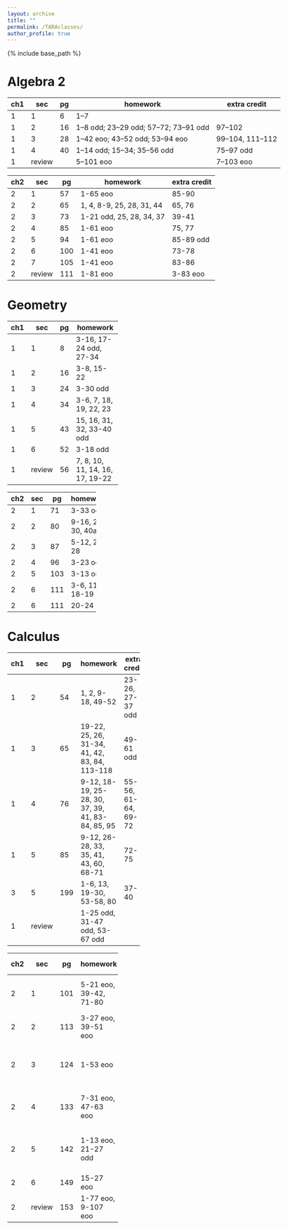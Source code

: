 ```yaml
---
layout: archive
title: ""
permalink: /TARAclasses/
author_profile: true
---
```


{% include base_path %}

# Algebra 2

<div align="center" style="width:max-content;" markdown="1">
  
| ch1 | sec    | pg | homework                             | extra credit    |
| --- | ------ | -- | ------------------------------------ | --------------- |
| 1   | 1      | 6  | 1–7                                  |                 |
| 1   | 2      | 16 | 1–8 odd; 23–29 odd; 57–72; 73–91 odd | 97–102          |
| 1   | 3      | 28 | 1–42 eoo; 43–52 odd; 53–94 eoo       | 99–104, 111–112 |
| 1   | 4      | 40 | 1–14 odd; 15–34; 35–56 odd           | 75–97 odd       |
| 1   | review |    | 5–101 eoo                            | 7–103 eoo       |

</div>

<div align="center" style="width:max-content;" markdown="1">
  
| ch2 | sec    | pg  | homework                  | extra credit  |
| --  | ------ | --- | ------------------------- | ------------- |
| 2   | 1      | 57  | 1-65 eoo                  | 85-90         |
| 2   | 2      | 65  | 1, 4, 8-9, 25, 28, 31, 44 | 65, 76        |
| 2   | 3      | 73  | 1-21 odd, 25, 28, 34, 37  | 39-41         |
| 2   | 4      | 85  | 1-61 eoo                  | 75, 77        |
| 2   | 5      | 94  |  1-61 eoo                 | 85-89 odd     |
| 2   | 6      | 100 |  1-41 eoo                 | 73-78         |
| 2   | 7      | 105 |  1-41 eoo                 | 83-86         |
| 2   | review | 111 |  1-81 eoo                 | 3-83 eoo      |

</div>

# Geometry
<div align="center" style="width:50%;" markdown="1">
  
| ch1 | sec    | pg |  homework                         |
| --  | ------ | ---| --------------------------------- |
| 1   | 1      | 8  |  3-16, 17-24 odd, 27-34           |
| 1   | 2      | 16 | 3-8, 15-22                        |
| 1   | 3      | 24 | 3-30 odd                          |
| 1   | 4      | 34 | 3-6, 7, 18, 19, 22, 23            |
| 1   | 5      | 43 | 15, 16, 31, 32, 33-40 odd         |
| 1   | 6      | 52 |     3-18 odd                      |
| 1   | review | 56 |  7, 8, 10, 11, 14, 16, 17, 19-22  |

</div>

<div align="center" style="width:40%;" markdown="1">
  
| ch2 | sec    | pg  |  homework         |
| --  | ------ | --- | ------------------|
| 2   | 1      | 71  | 3-33 odd          |
| 2   | 2      | 80  | 9-16, 29-30, 40ab |
| 2   | 3      | 87  | 5-12, 27-28       |
| 2   | 4      | 96  | 3-23 odd          |
| 2   | 5      | 103 | 3-13 odd          |
| 2   | 6      | 111 | 3-6, 11, 18-19    |
| 2   | 6      | 111 | 20-24             |

</div>




# Calculus
<div align="center" style="width:60%;" markdown="1">
  
| ch1 | sec    | pg  | homework                                          | extra credit        |
|---- |--------|-----|-------------------------------------------------- |---------------------|
| 1   | 2      | 54  | 1, 2, 9-18, 49-52                                 | 23-26, 27-37 odd    |
| 1   | 3      | 65  | 19-22, 25, 26, 31-34, 41, 42, 83, 84, 113-118     | 49-61 odd           |
| 1   | 4      | 76  | 9-12, 18-19, 25-28, 30, 37, 39, 41, 83-84, 85, 95 | 55-56, 61-64, 69-72 |
| 1   | 5      | 85  | 9-12, 26-28, 33, 35, 41, 43, 60, 68-71            | 72-75               |
| 3   | 5      | 199 | 1-6, 13, 19-30, 53-58, 80                         | 37-40               |
| 1   | review |     | 1-25 odd, 31-47 odd, 53-67 odd                    |                     |

</div>
  
<div align="center" style="width:50%;" markdown="1">
  
| ch2 | sec    | pg  | homework               | extra credit            |
|---- |--------|-----|------------------------|-------------------------|
| 2   | 1      | 101 | 5-21 eoo, 39-42, 71-80 | 45-46, 89-92            |
| 2   | 2      | 113 | 3-27 eoo, 39-51 eoo    | 81-86                   |
| 2   | 3      | 124 | 1-53 eoo               | 83-87 odd, 109-114      |
| 2   | 4      | 133 | 7-31 eoo, 47-63 eoo    | 79, 81, 111-113         |
| 2   | 5      | 142 | 1-13 eoo, 21-27 odd    | 35-39 odd, 47-48        |
| 2   | 6      | 149 | 15-27 eoo              | 43-44                   |
| 2   | review | 153 | 1-77 eoo, 9-107 eoo    |                         |

</div>
